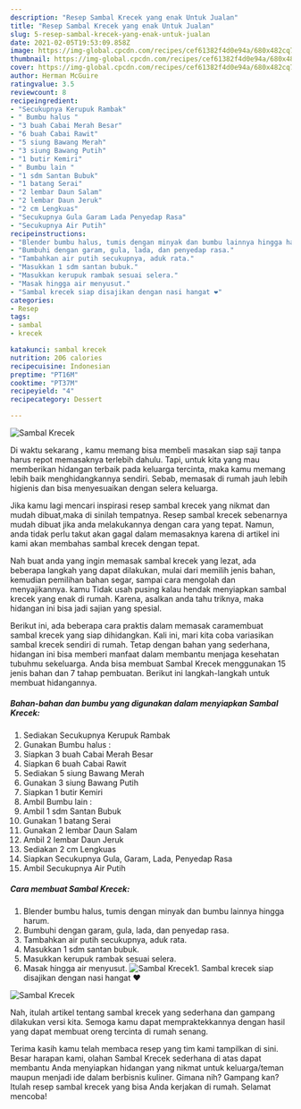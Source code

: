 ```yaml
---
description: "Resep Sambal Krecek yang enak Untuk Jualan"
title: "Resep Sambal Krecek yang enak Untuk Jualan"
slug: 5-resep-sambal-krecek-yang-enak-untuk-jualan
date: 2021-02-05T19:53:09.858Z
image: https://img-global.cpcdn.com/recipes/cef61382f4d0e94a/680x482cq70/sambal-krecek-foto-resep-utama.jpg
thumbnail: https://img-global.cpcdn.com/recipes/cef61382f4d0e94a/680x482cq70/sambal-krecek-foto-resep-utama.jpg
cover: https://img-global.cpcdn.com/recipes/cef61382f4d0e94a/680x482cq70/sambal-krecek-foto-resep-utama.jpg
author: Herman McGuire
ratingvalue: 3.5
reviewcount: 8
recipeingredient:
- "Secukupnya Kerupuk Rambak"
- " Bumbu halus "
- "3 buah Cabai Merah Besar"
- "6 buah Cabai Rawit"
- "5 siung Bawang Merah"
- "3 siung Bawang Putih"
- "1 butir Kemiri"
- " Bumbu lain "
- "1 sdm Santan Bubuk"
- "1 batang Serai"
- "2 lembar Daun Salam"
- "2 lembar Daun Jeruk"
- "2 cm Lengkuas"
- "Secukupnya Gula Garam Lada Penyedap Rasa"
- "Secukupnya Air Putih"
recipeinstructions:
- "Blender bumbu halus, tumis dengan minyak dan bumbu lainnya hingga harum."
- "Bumbuhi dengan garam, gula, lada, dan penyedap rasa."
- "Tambahkan air putih secukupnya, aduk rata."
- "Masukkan 1 sdm santan bubuk."
- "Masukkan kerupuk rambak sesuai selera."
- "Masak hingga air menyusut."
- "Sambal krecek siap disajikan dengan nasi hangat ❤️"
categories:
- Resep
tags:
- sambal
- krecek

katakunci: sambal krecek 
nutrition: 206 calories
recipecuisine: Indonesian
preptime: "PT16M"
cooktime: "PT37M"
recipeyield: "4"
recipecategory: Dessert

---
```



![Sambal Krecek](https://img-global.cpcdn.com/recipes/cef61382f4d0e94a/680x482cq70/sambal-krecek-foto-resep-utama.jpg)

Di waktu  sekarang , kamu memang bisa membeli masakan siap saji tanpa harus repot memasaknya terlebih dahulu. Tapi, untuk kita yang mau memberikan hidangan terbaik pada keluarga tercinta, maka kamu memang lebih baik menghidangkannya sendiri. Sebab, memasak di rumah jauh lebih higienis dan bisa menyesuaikan dengan selera keluarga.

Jika kamu lagi mencari inspirasi resep sambal krecek yang nikmat dan mudah dibuat,maka di sinilah tempatnya. Resep sambal krecek  sebenarnya mudah dibuat jika anda melakukannya dengan cara yang tepat. Namun, anda tidak perlu takut akan gagal dalam memasaknya 
karena di artikel ini kami akan membahas sambal krecek dengan tepat.  



Nah buat anda yang ingin memasak sambal krecek yang lezat, ada beberapa langkah yang dapat dilakukan, mulai dari memilih jenis bahan, kemudian pemilihan bahan segar, sampai cara mengolah dan menyajikannya. kamu Tidak usah pusing kalau hendak menyiapkan sambal krecek yang enak di rumah. Karena, asalkan anda  tahu triknya, maka hidangan ini bisa jadi sajian yang spesial.

Berikut ini, ada beberapa cara praktis  dalam memasak caramembuat sambal krecek yang siap dihidangkan. Kali ini, mari kita coba variasikan sambal krecek sendiri di rumah. Tetap dengan bahan yang sederhana, hidangan ini bisa memberi manfaat dalam membantu menjaga kesehatan tubuhmu sekeluarga. Anda bisa membuat Sambal Krecek menggunakan 15 jenis bahan dan 7 tahap pembuatan. Berikut ini langkah-langkah untuk membuat hidangannya.

<!--inarticleads1-->

##### Bahan-bahan dan bumbu yang digunakan dalam menyiapkan Sambal Krecek:

1. Sediakan Secukupnya Kerupuk Rambak
1. Gunakan  Bumbu halus :
1. Siapkan 3 buah Cabai Merah Besar
1. Siapkan 6 buah Cabai Rawit
1. Sediakan 5 siung Bawang Merah
1. Gunakan 3 siung Bawang Putih
1. Siapkan 1 butir Kemiri
1. Ambil  Bumbu lain :
1. Ambil 1 sdm Santan Bubuk
1. Gunakan 1 batang Serai
1. Gunakan 2 lembar Daun Salam
1. Ambil 2 lembar Daun Jeruk
1. Sediakan 2 cm Lengkuas
1. Siapkan Secukupnya Gula, Garam, Lada, Penyedap Rasa
1. Ambil Secukupnya Air Putih




<!--inarticleads2-->

##### Cara membuat Sambal Krecek:

1. Blender bumbu halus, tumis dengan minyak dan bumbu lainnya hingga harum.
1. Bumbuhi dengan garam, gula, lada, dan penyedap rasa.
1. Tambahkan air putih secukupnya, aduk rata.
1. Masukkan 1 sdm santan bubuk.
1. Masukkan kerupuk rambak sesuai selera.
1. Masak hingga air menyusut.
<img src="//assets-global.cpcdn.com/assets/icons/button_play-2c75c40dde080a61004c1f40b05d8f140eaff45d7e9e6481dc71c63d2e7c4909.png" alt="Sambal Krecek">1. Sambal krecek siap disajikan dengan nasi hangat ❤️
<img src="//assets-global.cpcdn.com/assets/icons/button_play-2c75c40dde080a61004c1f40b05d8f140eaff45d7e9e6481dc71c63d2e7c4909.png" alt="Sambal Krecek">



Nah, itulah artikel tentang  sambal krecek  yang sederhana dan gampang dilakukan versi kita. Semoga kamu dapat mempraktekkannya dengan hasil yang dapat membuat oreng tercinta di rumah senang. 

Terima kasih kamu telah membaca resep yang tim kami tampilkan di sini. Besar harapan kami, olahan  Sambal Krecek sederhana di atas dapat membantu Anda menyiapkan hidangan yang nikmat untuk keluarga/teman maupun menjadi ide dalam berbisnis kuliner. Gimana nih? Gampang kan? Itulah resep sambal krecek yang bisa Anda kerjakan di rumah. Selamat mencoba!

